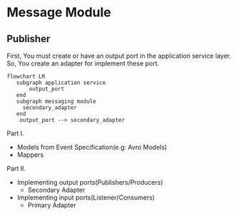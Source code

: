 # Message Module

## Publisher

First, You must create or have an output port in the application service layer. So, You create an adapter for implement
these port.

```mermaid
flowchart LR
   subgraph application service
       output_port
   end
   subgraph messaging module
     secondary_adapter
   end
    output_port --> secondary_adapter
```

Part I.

- Models from Event Specification(e.g: Avro Models)
- Mappers

Part II.

- Implementing output ports(Publishers/Producers)
    - Secondary Adapter
- Implementing input ports(Listener/Consumers)
    - Primary Adapter   